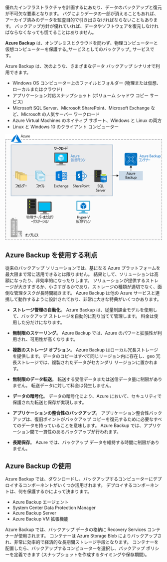 優れたインフラストラクチャを計画するにあたり、データのバックアップと復元が不可欠な要素となります。 バグによりデータの一部が消えることもあれば、アーカイブ済みのデータを監査目的で引き出さなければならないこともあります。 バックアップ方針が優れていれば、データやソフトウェアを復元しなければならなくなっても慌てることはありません。

**Azure Backup** は、オンプレミスとクラウドを問わず、物理コンピューターと仮想コンピューターを保護する_サービスとしてのバックアップ_ サービスです。

Azure Backup は、次のような、さまざまなデータ バックアップ シナリオで利用できます。

- Windows OS コンピューター上のファイルとフォルダー (物理または仮想、ローカルまたはクラウド)
- アプリケーション対応スナップショット (ボリューム シャドウ コピー サービス)
- Microsoft SQL Server、Microsoft SharePoint、Microsoft Exchange など、Microsoft の人気サーバー ワークロード
- Azure Virtual Machines のネイティブ サポート、Windows と Linux の両方
- Linux と Windows 10 のクライアント コンピューター

![Azure Backup](../media/6-backup-server.png)

## <a name="advantages-of-using-azure-backup"></a>Azure Backup を使用する利点

従来のバックアップ ソリューションでは、基になる Azure プラットフォームを最大限まで常に活用できるとは限りません。 結果として、ソリューションは高額になったり、非効率的になったりします。 ソリューションが提供するストレージが大きすぎるか、小さすぎるかであり、ストレージの種類が適切でなく、面倒な管理タスクが長時間続きます。 Azure Backup は他の Azure サービスと連携して動作するように設計されており、非常に大きな特典がいくつかあります。

- **ストレージ管理の自動化**。 Azure Backup は、従量制課金モデルを使用して、バックアップ ストレージを自動的に割り当てて管理します。 料金は使用した分だけになります。

- **無制限のスケーリング**。 Azure Backup では、Azure のパワーと拡張性が利用され、可用性が高くなります。

- **複数のストレージ オプション**。 Azure Backup はローカル冗長ストレージを提供します。データのコピーはすべて同じリージョン内に存在し、geo 冗長ストレージでは、複製されたデータがセカンダリ リージョンに置かれます。

- **無制限のデータ転送**。 転送する受信データまたは送信データ量に制限がありません。 転送データに対して料金は発生しません。

- **データの暗号化**。 データの暗号化により、Azure において、セキュリティで保護された転送と保存が実現します。

- **アプリケーションの整合性のバックアップ**。 アプリケーション整合性バックアップは、復旧ポイントがバックアップ コピーを復元するために必要なすべてのデータを持っていることを意味します。 Azure Backup では、アプリケーション間で一貫性のあるバックアップが行われます。

- **長期保存**。 Azure では、バックアップ データを維持する時間に制限がありません。

## <a name="using-azure-backup"></a>Azure Backup の使用

Azure Backup では、ダウンロードし、バックアップするコンピューターにデプロイするコンポーネントがいくつか活用されます。 デプロイするコンポーネントは、何を保護するかによって決まります。

- Azure Backup エージェント
- System Center Data Protection Manager
- Azure Backup Server
- Azure Backup VM 拡張機能

Azure Backup では、バックアップ データの格納に Recovery Services コンテナーが使用されます。 コンテナーは Azure Storage Blob によりバックアップされ、非常に効率的で経済的な長期間ストレージ手段となります。 コンテナーを配置したら、バックアップするコンピューターを選択し、バックアップ ポリシーを定義できます (スナップショットを作成するタイミングや保存期間)。